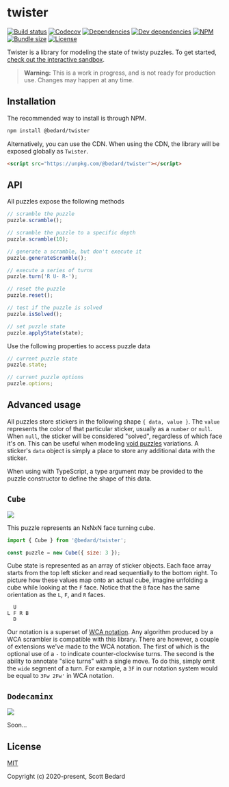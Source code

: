 # twister

[![Build status](https://img.shields.io/github/workflow/status/scottbedard/twister/Test)](https://github.com/scottbedard/twister/actions)
[![Codecov](https://img.shields.io/codecov/c/github/scottbedard/twister)](https://codecov.io/gh/scottbedard/twister)
[![Dependencies](https://img.shields.io/david/scottbedard/twister)](https://david-dm.org/scottbedard/twister)
[![Dev dependencies](https://img.shields.io/david/dev/scottbedard/twister)](https://david-dm.org/scottbedard/twister?type=dev)
[![NPM](https://img.shields.io/npm/v/@bedard/twister)](https://www.npmjs.com/package/@bedard/twister)
[![Bundle size](https://img.shields.io/bundlephobia/minzip/@bedard/twister?label=gzipped)](https://bundlephobia.com/result?p=@bedard/twister)
[![License](https://img.shields.io/github/license/scottbedard/twister?color=blue)](https://github.com/scottbedard/twister/blob/master/LICENSE)

Twister is a library for modeling the state of twisty puzzles. To get started, [check out the interactive sandbox](https://scottbedard-twister.netlify.app/).

> **Warning:** This is a work in progress, and is not ready for production use. Changes may happen at any time.

## Installation

The recommended way to install is through NPM.

```bash
npm install @bedard/twister
```

Alternatively, you can use the CDN. When using the CDN, the library will be exposed globally as `Twister`.

```html
<script src="https://unpkg.com/@bedard/twister"></script>
```

## API

All puzzles expose the following methods

```js
// scramble the puzzle
puzzle.scramble();

// scramble the puzzle to a specific depth
puzzle.scramble(10);

// generate a scramble, but don't execute it
puzzle.generateScramble();

// execute a series of turns
puzzle.turn('R U- R-');

// reset the puzzle
puzzle.reset();

// test if the puzzle is solved
puzzle.isSolved();

// set puzzle state
puzzle.applyState(state);
```

Use the following properties to access puzzle data

```js
// current puzzle state
puzzle.state;

// current puzzle options
puzzle.options;
```

## Advanced usage

All puzzles store stickers in the following shape `{ data, value }`. The `value` represents the color of that particular sticker, usually as a `number` or `null`. When `null`, the sticker will be considered "solved", regardless of which face it's on. This can be useful when modeling [void puzzles](https://en.wikipedia.org/wiki/Void_Cube) variations. A sticker's `data` object is simply a place to store any additional data with the sticker.

When using with TypeScript, a type argument may be provided to the puzzle constructor to define the shape of this data.

## `Cube`

<img src="https://user-images.githubusercontent.com/7980426/76586921-8a3c3280-649f-11ea-9d9c-31b7a3080e60.png">

This puzzle represents an NxNxN face turning cube.

```js
import { Cube } from '@bedard/twister';

const puzzle = new Cube({ size: 3 });
```

Cube state is represented as an array of sticker objects. Each face array starts from the top left sticker and read sequentially to the bottom right. To picture how these values map onto an actual cube, imagine unfolding a cube while looking at the `F` face. Notice that the `B` face has the same orientation as the `L`, `F`, and `R` faces.

```
  U
L F R B
  D
```

Our notation is a superset of [WCA notation](https://www.worldcubeassociation.org/regulations/#12a). Any algorithm produced by a WCA scrambler is compatible with this library. There are however, a couple of extensions we've made to the WCA notation. The first of which is the optional use of a `-` to indicate counter-clockwise turns. The second is the ability to annotate "slice turns" with a single move. To do this, simply omit the `wide` segment of a turn. For example, a `3F` in our notation system would be equal to `3Fw 2Fw'` in WCA notation.

## `Dodecaminx`

<img src="https://user-images.githubusercontent.com/7980426/76587868-86f67600-64a2-11ea-80f3-74dd928909c6.png">

Soon...

## License

[MIT](https://github.com/scottbedard/twister/blob/master/LICENSE)

Copyright (c) 2020-present, Scott Bedard
